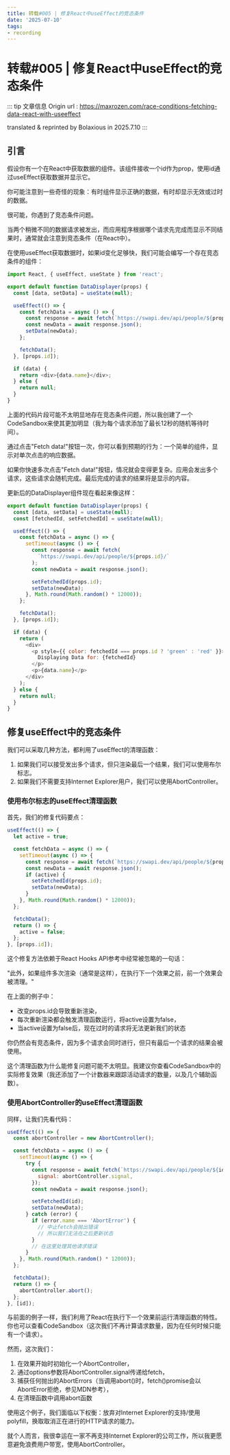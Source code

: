 ```yaml
---
title: 转载#005 | 修复React中useEffect的竞态条件
date: '2025-07-10'
tags:
- recording
---
```


# 转载#005 | 修复React中useEffect的竞态条件

::: tip 文章信息
Origin url : https://maxrozen.com/race-conditions-fetching-data-react-with-useeffect

translated & reprinted by Bolaxious in 2025.7.10
:::

## 引言

假设你有一个在React中获取数据的组件。该组件接收一个id作为prop，使用id通过useEffect获取数据并显示它。

你可能注意到一些奇怪的现象：有时组件显示正确的数据，有时却显示无效或过时的数据。

很可能，你遇到了竞态条件问题。

当两个稍微不同的数据请求被发出，而应用程序根据哪个请求先完成而显示不同结果时，通常就会注意到竞态条件（在React中）。

在使用useEffect获取数据时，如果id变化足够快，我们可能会编写一个存在竞态条件的组件：

```javascript
import React, { useEffect, useState } from 'react';

export default function DataDisplayer(props) {
  const [data, setData] = useState(null);

  useEffect(() => {
    const fetchData = async () => {
      const response = await fetch(`https://swapi.dev/api/people/${props.id}/`);
      const newData = await response.json();
      setData(newData);
    };

    fetchData();
  }, [props.id]);

  if (data) {
    return <div>{data.name}</div>;
  } else {
    return null;
  }
}
```

上面的代码片段可能不太明显地存在竞态条件问题，所以我创建了一个CodeSandbox来使其更加明显（我为每个请求添加了最长12秒的随机等待时间）。

通过点击"Fetch data!"按钮一次，你可以看到预期的行为：一个简单的组件，显示对单次点击的响应数据。

如果你快速多次点击"Fetch data!"按钮，情况就会变得更复杂。应用会发出多个请求，这些请求会随机完成。最后完成的请求的结果将是显示的内容。

更新后的DataDisplayer组件现在看起来像这样：

```javascript
export default function DataDisplayer(props) {
  const [data, setData] = useState(null);
  const [fetchedId, setFetchedId] = useState(null);

  useEffect(() => {
    const fetchData = async () => {
      setTimeout(async () => {
        const response = await fetch(
          `https://swapi.dev/api/people/${props.id}/`
        );
        const newData = await response.json();

        setFetchedId(props.id);
        setData(newData);
      }, Math.round(Math.random() * 12000));
    };

    fetchData();
  }, [props.id]);

  if (data) {
    return (
      <div>
        <p style={{ color: fetchedId === props.id ? 'green' : 'red' }}>
          Displaying Data for: {fetchedId}
        </p>
        <p>{data.name}</p>
      </div>
    );
  } else {
    return null;
  }
}
```

## 修复useEffect中的竞态条件

我们可以采取几种方法，都利用了useEffect的清理函数：

1. 如果我们可以接受发出多个请求，但只渲染最后一个结果，我们可以使用布尔标志。
2. 如果我们不需要支持Internet Explorer用户，我们可以使用AbortController。

### 使用布尔标志的useEffect清理函数

首先，我们的修复代码要点：

```javascript
useEffect(() => {
  let active = true;

  const fetchData = async () => {
    setTimeout(async () => {
      const response = await fetch(`https://swapi.dev/api/people/${props.id}/`);
      const newData = await response.json();
      if (active) {
        setFetchedId(props.id);
        setData(newData);
      }
    }, Math.round(Math.random() * 12000));
  };

  fetchData();
  return () => {
    active = false;
  };
}, [props.id]);
```

这个修复方法依赖于React Hooks API参考中经常被忽略的一句话：

"此外，如果组件多次渲染（通常是这样），在执行下一个效果之前，前一个效果会被清理。"

在上面的例子中：

- 改变props.id会导致重新渲染，
- 每次重新渲染都会触发清理函数运行，将active设置为false，
- 当active设置为false后，现在过时的请求将无法更新我们的状态

你仍然会有竞态条件，因为多个请求会同时进行，但只有最后一个请求的结果会被使用。

这个清理函数为什么能修复问题可能不太明显。我建议你查看CodeSandbox中的实际修复效果（我还添加了一个计数器来跟踪活动请求的数量，以及几个辅助函数）。

### 使用AbortController的useEffect清理函数

同样，让我们先看代码：

```javascript
useEffect(() => {
  const abortController = new AbortController();

  const fetchData = async () => {
    setTimeout(async () => {
      try {
        const response = await fetch(`https://swapi.dev/api/people/${id}/`, {
          signal: abortController.signal,
        });
        const newData = await response.json();

        setFetchedId(id);
        setData(newData);
      } catch (error) {
        if (error.name === 'AbortError') {
          // 中止fetch会抛出错误
          // 所以我们无法在之后更新状态
        }
        // 在这里处理其他请求错误
      }
    }, Math.round(Math.random() * 12000));
  };

  fetchData();
  return () => {
    abortController.abort();
  };
}, [id]);
```

与前面的例子一样，我们利用了React在执行下一个效果前运行清理函数的特性。你也可以查看CodeSandbox（这次我们不再计算请求数量，因为在任何时候只能有一个请求）。

然而，这次我们：

1. 在效果开始时初始化一个AbortController，
2. 通过options参数将AbortController.signal传递给fetch，
3. 捕获任何抛出的AbortErrors（当调用abort()时，fetch()promise会以AbortError拒绝，参见MDN参考），
4. 在清理函数中调用abort函数

使用这个例子，我们面临以下权衡：放弃对Internet Explorer的支持/使用polyfill，换取取消正在进行的HTTP请求的能力。

就个人而言，我很幸运在一家不再支持Internet Explorer的公司工作，所以我更愿意避免浪费用户带宽，使用AbortController。